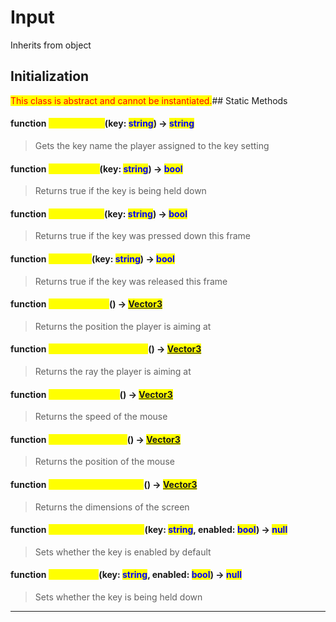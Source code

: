 # Input
Inherits from object
## Initialization
<mark style="color:red;">This class is abstract and cannot be instantiated.</mark>## Static Methods
#### function <mark style="color:yellow;">GetKeyName</mark>(key: <mark style="color:blue;">string</mark>) → <mark style="color:blue;">string</mark>
> Gets the key name the player assigned to the key setting

#### function <mark style="color:yellow;">GetKeyHold</mark>(key: <mark style="color:blue;">string</mark>) → <mark style="color:blue;">bool</mark>
> Returns true if the key is being held down

#### function <mark style="color:yellow;">GetKeyDown</mark>(key: <mark style="color:blue;">string</mark>) → <mark style="color:blue;">bool</mark>
> Returns true if the key was pressed down this frame

#### function <mark style="color:yellow;">GetKeyUp</mark>(key: <mark style="color:blue;">string</mark>) → <mark style="color:blue;">bool</mark>
> Returns true if the key was released this frame

#### function <mark style="color:yellow;">GetMouseAim</mark>() → <mark style="color:blue;">[Vector3](../objects/Vector3.md)</mark>
> Returns the position the player is aiming at

#### function <mark style="color:yellow;">GetCursorAimDirection</mark>() → <mark style="color:blue;">[Vector3](../objects/Vector3.md)</mark>
> Returns the ray the player is aiming at

#### function <mark style="color:yellow;">GetMouseSpeed</mark>() → <mark style="color:blue;">[Vector3](../objects/Vector3.md)</mark>
> Returns the speed of the mouse

#### function <mark style="color:yellow;">GetMousePosition</mark>() → <mark style="color:blue;">[Vector3](../objects/Vector3.md)</mark>
> Returns the position of the mouse

#### function <mark style="color:yellow;">GetScreenDimensions</mark>() → <mark style="color:blue;">[Vector3](../objects/Vector3.md)</mark>
> Returns the dimensions of the screen

#### function <mark style="color:yellow;">SetKeyDefaultEnabled</mark>(key: <mark style="color:blue;">string</mark>, enabled: <mark style="color:blue;">bool</mark>) → <mark style="color:blue;">null</mark>
> Sets whether the key is enabled by default

#### function <mark style="color:yellow;">SetKeyHold</mark>(key: <mark style="color:blue;">string</mark>, enabled: <mark style="color:blue;">bool</mark>) → <mark style="color:blue;">null</mark>
> Sets whether the key is being held down


---

